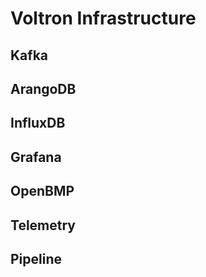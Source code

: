 # Voltron Infrastructure

## Kafka
## ArangoDB
## InfluxDB
## Grafana
## OpenBMP
## Telemetry
## Pipeline


